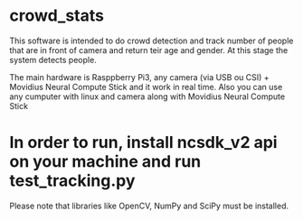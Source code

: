 # crowd_stats

This software is intended to do crowd detection and track number of people that are in front of camera and return teir age and gender.
At this stage the system detects people.

The main hardware is  Rasppberry Pi3, any camera (via USB ou CSI) + Movidius Neural Compute Stick and it work in real time. Also you can use any cumputer with linux and camera along with Movidius Neural Compute Stick

# In order to run, install ncsdk_v2 api on your machine and run test_tracking.py

Please note that libraries like OpenCV, NumPy and SciPy must be installed.





